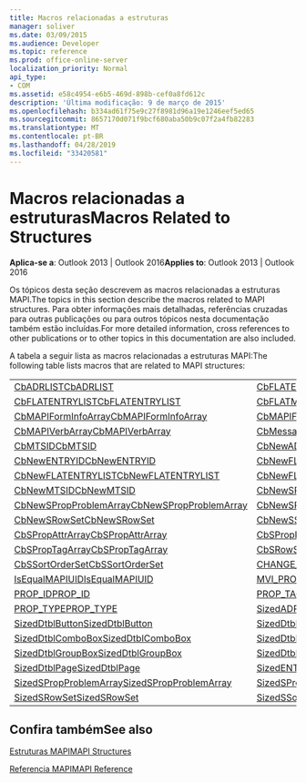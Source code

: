 ```yaml
---
title: Macros relacionadas a estruturas
manager: soliver
ms.date: 03/09/2015
ms.audience: Developer
ms.topic: reference
ms.prod: office-online-server
localization_priority: Normal
api_type:
- COM
ms.assetid: e58c4954-e6b5-469d-898b-cef0a8fd612c
description: 'Última modificação: 9 de março de 2015'
ms.openlocfilehash: b334ad61f75e9c27f8981d96a19e1246eef5ed65
ms.sourcegitcommit: 8657170d071f9bcf680aba50b9c07f2a4fb82283
ms.translationtype: MT
ms.contentlocale: pt-BR
ms.lasthandoff: 04/28/2019
ms.locfileid: "33420581"
---
```

# <a name="macros-related-to-structures"></a><span data-ttu-id="67dcf-103">Macros relacionadas a estruturas</span><span class="sxs-lookup"><span data-stu-id="67dcf-103">Macros Related to Structures</span></span>

  
  
<span data-ttu-id="67dcf-104">**Aplica-se a**: Outlook 2013 | Outlook 2016</span><span class="sxs-lookup"><span data-stu-id="67dcf-104">**Applies to**: Outlook 2013 | Outlook 2016</span></span> 
  
<span data-ttu-id="67dcf-105">Os tópicos desta seção descrevem as macros relacionadas a estruturas MAPI.</span><span class="sxs-lookup"><span data-stu-id="67dcf-105">The topics in this section describe the macros related to MAPI structures.</span></span> <span data-ttu-id="67dcf-106">Para obter informações mais detalhadas, referências cruzadas para outras publicações ou para outros tópicos nesta documentação também estão incluídas.</span><span class="sxs-lookup"><span data-stu-id="67dcf-106">For more detailed information, cross references to other publications or to other topics in this documentation are also included.</span></span> 
  
<span data-ttu-id="67dcf-107">A tabela a seguir lista as macros relacionadas a estruturas MAPI:</span><span class="sxs-lookup"><span data-stu-id="67dcf-107">The following table lists macros that are related to MAPI structures:</span></span>
  
|||
|:-----|:-----|
|[<span data-ttu-id="67dcf-108">CbADRLIST</span><span class="sxs-lookup"><span data-stu-id="67dcf-108">CbADRLIST</span></span>](cbadrlist.md) <br/> |[<span data-ttu-id="67dcf-109">CbFLATENTRY</span><span class="sxs-lookup"><span data-stu-id="67dcf-109">CbFLATENTRY</span></span>](cbflatentry.md) <br/> |
|[<span data-ttu-id="67dcf-110">CbFLATENTRYLIST</span><span class="sxs-lookup"><span data-stu-id="67dcf-110">CbFLATENTRYLIST</span></span>](cbflatentrylist.md) <br/> |[<span data-ttu-id="67dcf-111">CbFLATMTSIDLIST</span><span class="sxs-lookup"><span data-stu-id="67dcf-111">CbFLATMTSIDLIST</span></span>](cbflatmtsidlist.md) <br/> |
|[<span data-ttu-id="67dcf-112">CbMAPIFormInfoArray</span><span class="sxs-lookup"><span data-stu-id="67dcf-112">CbMAPIFormInfoArray</span></span>](cbmapiforminfoarray.md) <br/> |[<span data-ttu-id="67dcf-113">CbMAPIFormPropArray</span><span class="sxs-lookup"><span data-stu-id="67dcf-113">CbMAPIFormPropArray</span></span>](cbmapiformproparray.md) <br/> |
|[<span data-ttu-id="67dcf-114">CbMAPIVerbArray</span><span class="sxs-lookup"><span data-stu-id="67dcf-114">CbMAPIVerbArray</span></span>](cbmapiverbarray.md) <br/> |[<span data-ttu-id="67dcf-115">CbMessageClassArray</span><span class="sxs-lookup"><span data-stu-id="67dcf-115">CbMessageClassArray</span></span>](cbmessageclassarray.md) <br/> |
|[<span data-ttu-id="67dcf-116">CbMTSID</span><span class="sxs-lookup"><span data-stu-id="67dcf-116">CbMTSID</span></span>](cbmtsid.md) <br/> |[<span data-ttu-id="67dcf-117">CbNewADRLIST</span><span class="sxs-lookup"><span data-stu-id="67dcf-117">CbNewADRLIST</span></span>](cbnewadrlist.md) <br/> |
|[<span data-ttu-id="67dcf-118">CbNewENTRYID</span><span class="sxs-lookup"><span data-stu-id="67dcf-118">CbNewENTRYID</span></span>](cbnewentryid.md) <br/> |[<span data-ttu-id="67dcf-119">CbNewFLATENTRY</span><span class="sxs-lookup"><span data-stu-id="67dcf-119">CbNewFLATENTRY</span></span>](cbnewflatentry.md) <br/> |
|[<span data-ttu-id="67dcf-120">CbNewFLATENTRYLIST</span><span class="sxs-lookup"><span data-stu-id="67dcf-120">CbNewFLATENTRYLIST</span></span>](cbnewflatentrylist.md) <br/> |[<span data-ttu-id="67dcf-121">CbNewFLATMTSIDLIST</span><span class="sxs-lookup"><span data-stu-id="67dcf-121">CbNewFLATMTSIDLIST</span></span>](cbnewflatmtsidlist.md) <br/> |
|[<span data-ttu-id="67dcf-122">CbNewMTSID</span><span class="sxs-lookup"><span data-stu-id="67dcf-122">CbNewMTSID</span></span>](cbnewmtsid.md) <br/> |[<span data-ttu-id="67dcf-123">CbNewSPropAttrArray</span><span class="sxs-lookup"><span data-stu-id="67dcf-123">CbNewSPropAttrArray</span></span>](cbnewspropattrarray.md) <br/> |
|[<span data-ttu-id="67dcf-124">CbNewSPropProblemArray</span><span class="sxs-lookup"><span data-stu-id="67dcf-124">CbNewSPropProblemArray</span></span>](cbnewspropproblemarray.md) <br/> |[<span data-ttu-id="67dcf-125">CbNewSPropTagArray</span><span class="sxs-lookup"><span data-stu-id="67dcf-125">CbNewSPropTagArray</span></span>](cbnewsproptagarray.md) <br/> |
|[<span data-ttu-id="67dcf-126">CbNewSRowSet</span><span class="sxs-lookup"><span data-stu-id="67dcf-126">CbNewSRowSet</span></span>](cbnewsrowset.md) <br/> |[<span data-ttu-id="67dcf-127">CbNewSSortOrderSet</span><span class="sxs-lookup"><span data-stu-id="67dcf-127">CbNewSSortOrderSet</span></span>](cbnewssortorderset.md) <br/> |
|[<span data-ttu-id="67dcf-128">CbSPropAttrArray</span><span class="sxs-lookup"><span data-stu-id="67dcf-128">CbSPropAttrArray</span></span>](cbspropattrarray.md) <br/> |[<span data-ttu-id="67dcf-129">CbSPropProblemArray</span><span class="sxs-lookup"><span data-stu-id="67dcf-129">CbSPropProblemArray</span></span>](cbspropproblemarray.md) <br/> |
|[<span data-ttu-id="67dcf-130">CbSPropTagArray</span><span class="sxs-lookup"><span data-stu-id="67dcf-130">CbSPropTagArray</span></span>](cbsproptagarray.md) <br/> |[<span data-ttu-id="67dcf-131">CbSRowSet</span><span class="sxs-lookup"><span data-stu-id="67dcf-131">CbSRowSet</span></span>](cbsrowset.md) <br/> |
|[<span data-ttu-id="67dcf-132">CbSSortOrderSet</span><span class="sxs-lookup"><span data-stu-id="67dcf-132">CbSSortOrderSet</span></span>](cbssortorderset.md) <br/> |[<span data-ttu-id="67dcf-133">CHANGE_PROP_TYPE</span><span class="sxs-lookup"><span data-stu-id="67dcf-133">CHANGE_PROP_TYPE</span></span>](change_prop_type.md) <br/> |
|[<span data-ttu-id="67dcf-134">IsEqualMAPIUID</span><span class="sxs-lookup"><span data-stu-id="67dcf-134">IsEqualMAPIUID</span></span>](isequalmapiuid.md) <br/> |[<span data-ttu-id="67dcf-135">MVI_PROP</span><span class="sxs-lookup"><span data-stu-id="67dcf-135">MVI_PROP</span></span>](mvi_prop.md) <br/> |
|[<span data-ttu-id="67dcf-136">PROP_ID</span><span class="sxs-lookup"><span data-stu-id="67dcf-136">PROP_ID</span></span>](prop_id.md) <br/> |[<span data-ttu-id="67dcf-137">PROP_TAG</span><span class="sxs-lookup"><span data-stu-id="67dcf-137">PROP_TAG</span></span>](prop_tag.md) <br/> |
|[<span data-ttu-id="67dcf-138">PROP_TYPE</span><span class="sxs-lookup"><span data-stu-id="67dcf-138">PROP_TYPE</span></span>](prop_type.md) <br/> |[<span data-ttu-id="67dcf-139">SizedADRLIST</span><span class="sxs-lookup"><span data-stu-id="67dcf-139">SizedADRLIST</span></span>](sizedadrlist.md) <br/> |
|[<span data-ttu-id="67dcf-140">SizedDtblButton</span><span class="sxs-lookup"><span data-stu-id="67dcf-140">SizedDtblButton</span></span>](sizeddtblbutton.md) <br/> |[<span data-ttu-id="67dcf-141">SizedDtblCheckBox</span><span class="sxs-lookup"><span data-stu-id="67dcf-141">SizedDtblCheckBox</span></span>](sizeddtblcheckbox.md) <br/> |
|[<span data-ttu-id="67dcf-142">SizedDtblComboBox</span><span class="sxs-lookup"><span data-stu-id="67dcf-142">SizedDtblComboBox</span></span>](sizeddtblcombobox.md) <br/> |[<span data-ttu-id="67dcf-143">SizedDtblEdit</span><span class="sxs-lookup"><span data-stu-id="67dcf-143">SizedDtblEdit</span></span>](sizeddtbledit.md) <br/> |
|[<span data-ttu-id="67dcf-144">SizedDtblGroupBox</span><span class="sxs-lookup"><span data-stu-id="67dcf-144">SizedDtblGroupBox</span></span>](sizeddtblgroupbox.md) <br/> |[<span data-ttu-id="67dcf-145">SizedDtblLabel</span><span class="sxs-lookup"><span data-stu-id="67dcf-145">SizedDtblLabel</span></span>](sizeddtbllabel.md) <br/> |
|[<span data-ttu-id="67dcf-146">SizedDtblPage</span><span class="sxs-lookup"><span data-stu-id="67dcf-146">SizedDtblPage</span></span>](sizeddtblpage.md) <br/> |[<span data-ttu-id="67dcf-147">SizedENTRYID</span><span class="sxs-lookup"><span data-stu-id="67dcf-147">SizedENTRYID</span></span>](sizedentryid.md) <br/> |
|[<span data-ttu-id="67dcf-148">SizedSPropProblemArray</span><span class="sxs-lookup"><span data-stu-id="67dcf-148">SizedSPropProblemArray</span></span>](sizedspropproblemarray.md) <br/> |[<span data-ttu-id="67dcf-149">SizedSPropTagArray</span><span class="sxs-lookup"><span data-stu-id="67dcf-149">SizedSPropTagArray</span></span>](sizedsproptagarray.md) <br/> |
|[<span data-ttu-id="67dcf-150">SizedSRowSet</span><span class="sxs-lookup"><span data-stu-id="67dcf-150">SizedSRowSet</span></span>](sizedsrowset.md) <br/> |[<span data-ttu-id="67dcf-151">SizedSSortOrderSet</span><span class="sxs-lookup"><span data-stu-id="67dcf-151">SizedSSortOrderSet</span></span>](sizedssortorderset.md) <br/> |
   
## <a name="see-also"></a><span data-ttu-id="67dcf-152">Confira também</span><span class="sxs-lookup"><span data-stu-id="67dcf-152">See also</span></span>



[<span data-ttu-id="67dcf-153">Estruturas MAPI</span><span class="sxs-lookup"><span data-stu-id="67dcf-153">MAPI Structures</span></span>](mapi-structures.md)


[<span data-ttu-id="67dcf-154">Referencia MAPI</span><span class="sxs-lookup"><span data-stu-id="67dcf-154">MAPI Reference</span></span>](mapi-reference.md)

